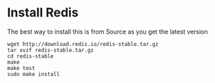 # Install Redis

The best way to install this is from Source as you get the latest version

```
wget http://download.redis.io/redis-stable.tar.gz
tar xvzf redis-stable.tar.gz
cd redis-stable
make
make test
sudo make install
```

